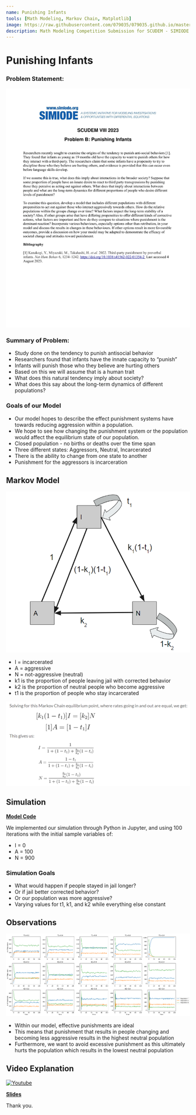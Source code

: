 ```yaml
---
name: Punishing Infants
tools: [Math Modeling, Markov Chain, Matplotlib]
image: https://raw.githubusercontent.com/079035/079035.github.io/master/docs/_projects/assets/model.png
description: Math Modeling Competition Submission for SCUDEM - SIMIODE Challenge Using Differential Equations Modeling
---
```


# Punishing Infants


### Problem Statement:
![alt text](https://raw.githubusercontent.com/079035/079035.github.io/master/docs/_projects/assets/scudem-2-1.png)
### Summary of Problem:
- Study done on the tendency to punish antisocial behavior
- Researchers found that infants have the innate capacity to “punish” 
- Infants will punish those who they believe are hurting others
- Based on this we will assume that is a human trait
- What does this natural tendency imply about society?
- What does this say about the long-term dynamics of different populations?

### Goals of our Model
- Our model hopes to describe the effect punishment systems have towards reducing aggression within a population.
- We hope to see how changing the punishment system or the population would affect the equilibrium state of our population.
- Closed population - no births or deaths over the time span
- Three different states: Aggressors, Neutral, Incarcerated
- There is the ability to change from one state to another
- Punishment for the aggressors is incarceration

## Markov Model
![alt text](https://raw.githubusercontent.com/079035/079035.github.io/master/docs/_projects/assets/model.png)
- I = incarcerated
- A = aggressive
- N = not-aggressive (neutral)
- k1 is the proportion of people leaving jail with corrected behavior
- k2 is the proportion of neutral people who become aggressive
- t1 is the proportion of people who stay incarcerated

![alt text](https://raw.githubusercontent.com/079035/079035.github.io/master/docs/_projects/assets/markov.png)


## Simulation
[**Model Code**](https://colab.research.google.com/drive/1ciyPTq1ldpTh46roqtWqZkvdW2fFYayx?usp=sharing)

We implemented our simulation through Python in Jupyter, and using 100 iterations with the initial sample variables of:

- I = 0
- A = 100
- N = 900

### Simulation Goals
- What would happen if people stayed in jail longer? 
- Or if jail better corrected behavior? 
- Or our population was more aggressive?
- Varying values for t1, k1, and k2 while everything else constant


## Observations
![alt text](https://raw.githubusercontent.com/079035/079035.github.io/master/docs/_projects/assets/results.png)

- Within our model, effective punishments are ideal
- This means that punishment that results in people changing and becoming less aggressive results in the highest neutral population
- Furthermore, we want to avoid excessive punishment as this ultimately hurts the population which results in the lowest neutral population

## Video Explanation
[![Youtube](https://img.youtube.com/vi/BgyvjgL54UI/0.jpg)](https://www.youtube.com/watch?v=BgyvjgL54UI)

[**Slides**](https://docs.google.com/presentation/d/1QXDd7EhSvdPiYO9JcSWWJtSskwC9-boLd_T40FAxojE/edit?usp=sharing)


Thank you.
